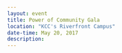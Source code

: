 ```yaml
---
layout: event
title: Power of Community Gala
location: "KCC's Riverfront Campus"
date-time: May 20, 2017
description:
---
```

